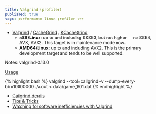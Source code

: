 ```yaml
---
title: Valgrind (profiler)
published: true
tags: performance linux profiler c++
---
```

- [Valgrind](http://valgrind.org/) / [CacheGrind](http://valgrind.org/docs/manual/cl-manual.html) / [KCacheGrind](https://kcachegrind.github.io/html/Home.html)
	- **x86/Linux**: up to and including SSSE3, but not higher -- no SSE4, AVX, AVX2. This target is in maintenance mode now..
    - **AMD64/Linux**: up to and including AVX2. This is the primary development target and tends to be well supported.

Notes: valgrind-3.13.0

[Usage](https://kcachegrind.github.io/html/Usage.html)

{% highlight bash %}
valgrind --tool=callgrind -v --dump-every-bb=10000000  ./a.out < data/game_1/01.dat 
{% endhighlight %}

- [Callgrind details](https://kcachegrind.github.io/html/Usage.html)
- [Tips & Tricks](https://web.stanford.edu/class/archive/cs/cs107/cs107.1174/guide_callgrind.html)
- [ Watching for software inefficiencies with Valgrind ](https://kristerw.blogspot.com/2020/02/watching-for-software-inefficiencies.html)
